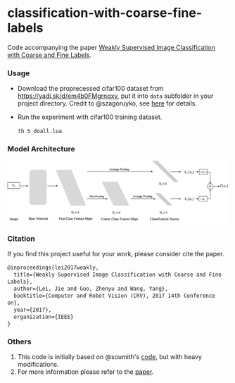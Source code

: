 # classification-with-coarse-fine-labels
Code accompanying the paper [Weakly Supervised Image Classification with Coarse and Fine Labels](http://www.cs.umanitoba.ca/~ywang/papers/crv17.pdf). 

### Usage

- Download the proprecessed cifar100 dataset from https://yadi.sk/d/em4b0FMgrnqxy, put it into ```data``` subfolder in your project directory. Credit to @szagoruyko, see [here](https://github.com/szagoruyko/wide-residual-networks#dataset-support) for details.

- Run the experiment with cifar100 training dataset.

  `th 5_doall.lua`

### Model Architecture

![model architecture](./data/architecture.png)

### Citation

If you find this project useful for your work, please consider cite the paper.
```
@inproceedings{lei2017weakly,
  title={Weakly Supervised Image Classification with Coarse and Fine Labels},
  author={Lei, Jie and Guo, Zhenyu and Wang, Yang},
  booktitle={Computer and Robot Vision (CRV), 2017 14th Conference on},
  year={2017},
  organization={IEEE}
}
```



### Others

1. This code is initially based on @soumith's [code](https://github.com/soumith/imagenet-multiGPU.torch), but with heavy modifications.
2. For more information please refer to the [paper](http://www.cs.umanitoba.ca/~ywang/papers/crv17.pdf).
